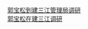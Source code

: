   
[郭宝松到建三江管理局调研](http://www.dianyue.me/archives/111/yn5gxzfxd60ha4ui/)  
[郭宝松在建三江调研](http://www.dianyue.me/archives/004/ivnlwa26c3wpyba5/)
